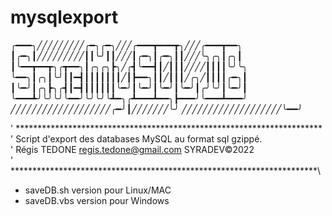 # mysqlexport


╭━━━╮╱╱╱╱╱╱╱╱╱╭━╮╭━╮╱╱╱╭━━━┳━━━┳╮╱╱╱╭━━━┳━━╮
┃╭━╮┃╱╱╱╱╱╱╱╱╱┃┃╰╯┃┃╱╱╱┃╭━╮┃╭━╮┃┃╱╱╱╰╮╭╮┃╭╮┃
┃╰━━┳━━┳╮╭┳━━╮┃╭╮╭╮┣╮╱╭┫╰━━┫┃╱┃┃┃╱╱╱╱┃┃┃┃╰╯╰╮
╰━━╮┃╭╮┃╰╯┃┃━┫┃┃┃┃┃┃┃╱┃┣━━╮┃┃╱┃┃┃╱╭╮╱┃┃┃┃╭━╮┃
┃╰━╯┃╭╮┣╮╭┫┃━┫┃┃┃┃┃┃╰━╯┃╰━╯┃╰━╯┃╰━╯┃╭╯╰╯┃╰━╯┃
╰━━━┻╯╰╯╰╯╰━━╯╰╯╰╯╰┻━╮╭┻━━━┻━━╮┣━━━╯╰━━━┻━━━╯
╱╱╱╱╱╱╱╱╱╱╱╱╱╱╱╱╱╱╱╭━╯┃╱╱╱╱╱╱╱╰╯
╱╱╱╱╱╱╱╱╱╱╱╱╱╱╱╱╱╱╱╰━━╯

' **********************************************************************\
'  Script d'export des databases MySQL au format sql gzippé.\
'  Régis TEDONE <regis.tedone@gmail.com> SYRADEV©2022\
' **********************************************************************\

- saveDB.sh version pour Linux/MAC
- saveDB.vbs version pour Windows
